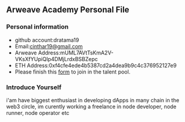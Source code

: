 ## Arweave Academy Personal File

### Personal information

- github account:dratama19
- Email:cinthar19@gmail.com
- Arweave Address:mUML7AVtTsKmA2V-VKsXfYUpiQIp4DMjLrdxBSBZepc
- ETH Address:0xf4cfe4ede4b5387cd2a4dea9b9c4c376952127e9
- Please finish this [form](https://docs.google.com/forms/d/e/1FAIpQLSfWA5fIIcBgmRppm3jNz5vmf9Mai_QMVil-2pO4r7YKn_Zhtw/viewform?usp=sf_link) to join in the talent pool.

### Introduce Yourself
i'am have biggest enthusiast in developing dApps in many chain in the web3 circle, im curently working a freelance in node developer, node runner, node operator etc
